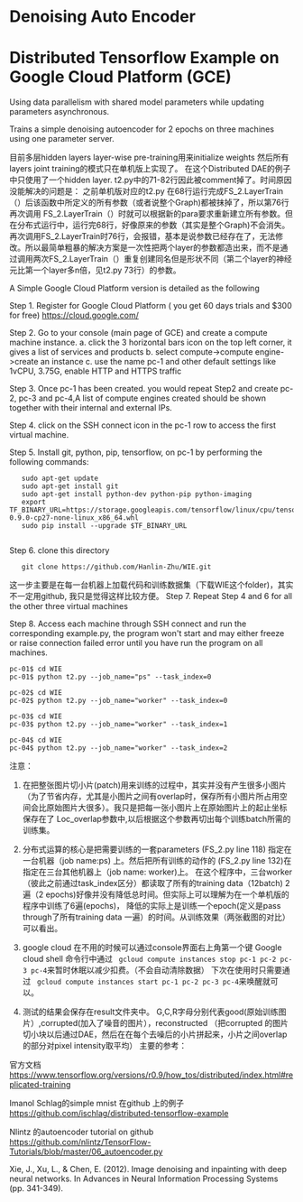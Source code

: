 # Denoising Auto Encoder 
# Distributed Tensorflow Example on Google Cloud Platform (GCE)

Using data parallelism with shared model parameters while updating parameters asynchronous.

Trains a simple denoising autoencoder for 2 epochs on three machines using one parameter server.

目前多层hidden layers layer-wise pre-training用来initialize weights 然后所有layers joint training的模式只在单机版上实现了。
在这个Distributed DAE的例子中只使用了一个hidden layer. t2.py中的71-82行因此被comment掉了。时间原因没能解决的问题是： 之前单机版对应的t2.py 在68行运行完成FS_2.LayerTrain（）后该函数中所定义的所有参数（或者说整个Graph)都被抹掉了，所以第76行再次调用 FS_2.LayerTrain（）时就可以根据新的para要求重新建立所有参数。但在分布式运行中，运行完68行，好像原来的参数（其实是整个Graph)不会消失。再次调用FS_2.LayerTrain时76行，会报错，基本是说参数已经存在了，无法修改。所以最简单粗暴的解决方案是一次性把两个layer的参数都造出来，而不是通过调用两次FS_2.LayerTrain（）重复创建同名但是形状不同（第二个layer的神经元比第一个layer多n倍，见t2.py 73行）的参数。

A Simple Google Cloud Platform version is detailed as the following 

Step 1. Register for Google Cloud Platform ( you get 60 days trials and $300 for free)  https://cloud.google.com/

Step 2. Go to your console (main page of GCE) and  create a compute machine instance. 
        a. click the 3 horizontal bars icon on the top left corner, it gives a list of services and products 
        b. select compute->compute engine->create an instance
        c. use the name pc-1 and other default settings like 1vCPU, 3.75G, enable HTTP and HTTPS traffic
        
Step 3. Once pc-1 has been created. you would repeat Step2 and create pc-2, pc-3 and pc-4,A list of compute engines created should be shown together with their internal and external IPs.

Step 4. click on the SSH connect icon in the pc-1 row to access the first virtual machine. 

Step 5. Install git, python, pip, tensorflow, on pc-1 by performing the following commands:
```
   sudo apt-get update
   sudo apt-get install git 
   sudo apt-get install python-dev python-pip python-imaging
   export TF_BINARY_URL=https://storage.googleapis.com/tensorflow/linux/cpu/tensorflow-0.9.0-cp27-none-linux_x86_64.whl
   sudo pip install --upgrade $TF_BINARY_URL
   
```
Step 6. clone this directory 
```
   git clone https://github.com/Hanlin-Zhu/WIE.git
```
这一步主要是在每一台机器上加载代码和训练数据集（下载WIE这个folder)，其实不一定用github, 我只是觉得这样比较方便。
Step 7. Repeat Step 4 and 6 for all the other three virtual machines

Step 8. Access each machine through SSH connect and run the corresponding example.py, the program won't start and may either freeze or raise connection failed error until you have run the program on all machines. 
```
pc-01$ cd WIE
pc-01$ python t2.py --job_name="ps" --task_index=0 

pc-02$ cd WIE
pc-02$ python t2.py --job_name="worker" --task_index=0 

pc-03$ cd WIE
pc-03$ python t2.py --job_name="worker" --task_index=1 

pc-04$ cd WIE
pc-04$ python t2.py --job_name="worker" --task_index=2 

```
注意： 

1. 在把整张图片切小片(patch)用来训练的过程中，其实并没有产生很多小图片（为了节省内存，尤其是小图片之间有overlap时，保存所有小图片所占用空间会比原始图片大很多）。我只是把每一张小图片上在原始图片上的起止坐标保存在了
Loc_overlap参数中,以后根据这个参数再切出每个训练batch所需的训练集。


2. 分布式运算的核心是把需要训练的一套parameters (FS_2.py line 118) 指定在一台机器（job name:ps) 上。然后把所有训练的动作的 (FS_2.py line 132)在指定在三台其他机器上（job name: worker)上。 在这个程序中，三台worker（彼此之前通过task_index区分）都读取了所有的training data（12batch) 2 遍（2 epochs)好像并没有降低总时间。但实际上可以理解为在一个单机版的程序中训练了6遍(epochs)， 降低的实际上是训练一个epoch(定义是pass through了所有training data 一遍）的时间。从训练效果（两张截图的对比）可以看出。 

3. google cloud 在不用的时候可以通过console界面右上角第一个键 Google cloud shell 命令行中通过
``` gcloud compute instances stop pc-1 pc-2 pc-3 pc-4```来暂时休眠以减少扣费。（不会自动清除数据）
下次在使用时只需要通过
``` gcloud compute instances start pc-1 pc-2 pc-3 pc-4```来唤醒就可以。

4. 测试的结果会保存在result文件夹中。 G,C,R字母分别代表good(原始训练图片）,corrupted(加入了噪音的图片），reconstructed （把corrupted 的图片切小块以后通过DAE，然后在在每个去噪后的小片拼起来，小片之间overlap的部分对pixel intensity取平均）
主要的参考：



官方文档
https://www.tensorflow.org/versions/r0.9/how_tos/distributed/index.html#replicated-training

Imanol Schlag的simple mnist 在github 上的例子
https://github.com/ischlag/distributed-tensorflow-example

Nlintz 的autoencoder tutorial on github
https://github.com/nlintz/TensorFlow-Tutorials/blob/master/06_autoencoder.py

Xie, J., Xu, L., & Chen, E. (2012). Image denoising and inpainting with deep neural networks. In Advances in Neural Information Processing Systems (pp. 341-349).
